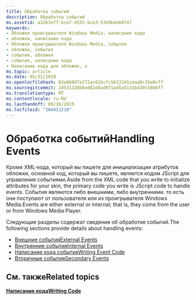 ```yaml
---
title: Обработка событий
description: Обработка событий
ms.assetid: a3263ef7-bce7-4555-bce3-53e9b4eb0747
keywords:
- Обложки проигрывателя Windows Media, написание кода
- обложки, написание кода
- Обложки проигрывателя Windows Media, события
- обложки, события
- события, обложки
- события, написание кода
- Написание кода для обложек, о
ms.topic: article
ms.date: 05/31/2018
ms.openlocfilehash: 83e6b807e272ac62bcfc5613341ceaa0c35e8cff
ms.sourcegitcommit: 2d531328b6ed82d4ad971a45a5131b430c5866f7
ms.translationtype: MT
ms.contentlocale: ru-RU
ms.lasthandoff: 09/16/2019
ms.locfileid: "104411210"
---
```

# <a name="handling-events"></a><span data-ttu-id="6ebc3-110">Обработка событий</span><span class="sxs-lookup"><span data-stu-id="6ebc3-110">Handling Events</span></span>

<span data-ttu-id="6ebc3-111">Кроме XML-кода, который вы пишете для инициализации атрибутов обложки, основной код, который вы пишете, является кодом JScript для управления событиями.</span><span class="sxs-lookup"><span data-stu-id="6ebc3-111">Aside from the XML code that you write to initialize attributes for your skin, the primary code you write is JScript code to handle events.</span></span> <span data-ttu-id="6ebc3-112">События являются либо внешними, либо внутренними. то есть они поступают от пользователя или из проигрывателя Windows Media.</span><span class="sxs-lookup"><span data-stu-id="6ebc3-112">Events are either external or internal; that is, they come from the user or from Windows Media Player.</span></span>

<span data-ttu-id="6ebc3-113">Следующие разделы содержат сведения об обработке событий.</span><span class="sxs-lookup"><span data-stu-id="6ebc3-113">The following sections provide details about handling events:</span></span>

-   [<span data-ttu-id="6ebc3-114">Внешние события</span><span class="sxs-lookup"><span data-stu-id="6ebc3-114">External Events</span></span>](external-events.md)
-   [<span data-ttu-id="6ebc3-115">Внутренние события</span><span class="sxs-lookup"><span data-stu-id="6ebc3-115">Internal Events</span></span>](internal-events.md)
-   [<span data-ttu-id="6ebc3-116">Написание кода события</span><span class="sxs-lookup"><span data-stu-id="6ebc3-116">Writing Event Code</span></span>](writing-event-code.md)
-   [<span data-ttu-id="6ebc3-117">Вторичные события</span><span class="sxs-lookup"><span data-stu-id="6ebc3-117">Secondary Events</span></span>](secondary-events.md)

## <a name="related-topics"></a><span data-ttu-id="6ebc3-118">См. также</span><span class="sxs-lookup"><span data-stu-id="6ebc3-118">Related topics</span></span>

<dl> <dt>

[<span data-ttu-id="6ebc3-119">**Написание кода**</span><span class="sxs-lookup"><span data-stu-id="6ebc3-119">**Writing Code**</span></span>](writing-code.md)
</dt> </dl>

 

 




